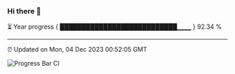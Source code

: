 ### Hi there 👋

⏳ Year progress { ███████████████████████████▁▁▁ } 92.34 %

---

⏰ Updated on Mon, 04 Dec 2023 00:52:05 GMT

![Progress Bar CI](https://github.com/liununu/liununu/workflows/Progress%20Bar%20CI/badge.svg)
